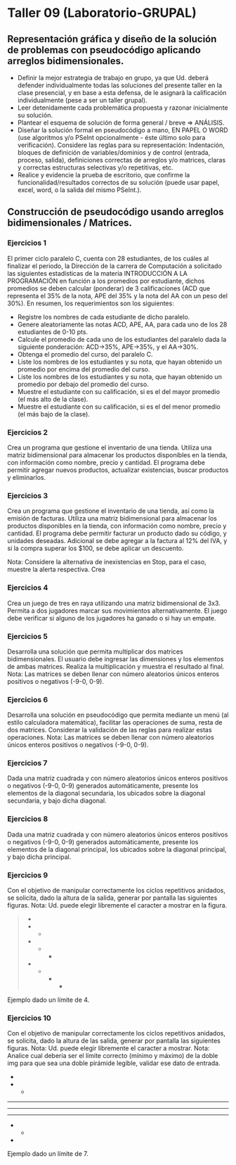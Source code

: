 # Taller 09 (Laboratorio-GRUPAL)

## Representación gráfica y diseño de la solución de problemas con pseudocódigo aplicando arreglos bidimensionales.

* Definir la mejor estrategia de trabajo en grupo, ya que Ud. deberá defender individualmente todas las soluciones del presente taller en la clase presencial, y en base a esta defensa, de le asignará la calificación individualmente (pese a ser un taller grupal).
* Leer detenidamente cada problemática propuesta y razonar inicialmente su solución. 
* Plantear el esquema de solución de forma general / breve => ANÁLISIS.
* Diseñar la solución formal en pseudocódigo a mano, EN PAPEL O WORD (use algoritmos y/o PSeInt opcionalmente - éste último solo para verificación). Considere las reglas para su representación: Indentación, bloques de definición de variables/dominios y de control (entrada, proceso, salida), definiciones correctas de arreglos y/o matrices, claras y correctas estructuras selectivas y/o repetitivas, etc.
* Realice y evidencie la prueba de escritorio, que confirme la funcionalidad/resultados correctos de su solución (puede usar papel, excel, word, o la salida del mismo PSeInt.).

## Construcción de pseudocódigo usando arreglos bidimensionales / Matrices.

### Ejercicios 1

El primer ciclo paralelo C, cuenta con 28 estudiantes, de los cuáles al finalizar el periodo, la Dirección de la carrera de Computación a solicitado las siguientes estadísticas de la materia INTRODUCCIÓN A LA PROGRAMACIÓN en función a los promedios por estudiante, dichos promedios se deben calcular (ponderar) de 3 calificaciones (ACD que representa el 35% de la nota, APE del 35% y la nota del AA con un peso del 30%). En resumen, los requerimientos son los siguientes: 

- Registre los nombres de cada estudiante de dicho paralelo.
- Genere aleatoriamente las notas ACD, APE, AA, para cada uno de los 28 estudiantes de 0-10 pts. 
- Calcule el promedio de cada uno de los estudiantes del paralelo dada la siguiente ponderación: ACD->35%, APE->35%, y el AA->30%.
- Obtenga el promedio del curso, del paralelo C. 
- Liste los nombres de los estudiantes y su nota, que hayan obtenido un promedio por encima del promedio del curso. 
- Liste los nombres de los estudiantes y su nota, que hayan obtenido un promedio por debajo del promedio del curso. 
- Muestre el estudiante con su calificación, si es el del mayor promedio (el más alto de la clase). 
- Muestre el estudiante con su calificación, si es el del menor promedio (el más bajo de la clase). 

### Ejercicios 2

Crea un programa que gestione el inventario de una tienda. Utiliza una matriz bidimensional para almacenar los productos disponibles en la tienda, con información como nombre, precio y cantidad. El programa debe permitir agregar nuevos productos, actualizar existencias, buscar productos y eliminarlos.

### Ejercicios 3

Crea un programa que gestione el inventario de una tienda, así como la emisión de facturas. Utiliza una matriz bidimensional para almacenar los productos disponibles en la tienda, con información como nombre, precio y cantidad. El programa debe permitir facturar un producto dado su código, y unidades deseadas. Adicional se debe agregar a la factura al 12% del IVA, y si la compra superar los $100, se debe aplicar un descuento. 

Nota: Considere la alternativa de inexistencias en Stop, para el caso, muestre la alerta respectiva. 
Crea 

### Ejercicios 4

Crea un juego de tres en raya utilizando una matriz bidimensional de 3x3. Permita a dos jugadores marcar sus movimientos alternativamente. El juego debe verificar si alguno de los jugadores ha ganado o si hay un empate.

### Ejercicios 5

Desarrolla una solución que permita multiplicar dos matrices bidimensionales. El usuario debe ingresar las dimensiones y los elementos de ambas matrices. Realiza la multiplicación y muestra el resultado al final. Nota: Las matrices se deben llenar con número aleatorios únicos enteros positivos o negativos (-9-0, 0-9).


### Ejercicios 6

Desarrolla una solución en pseudocódigo que permita mediante un menú (al estilo calculadora matemática), facilitar las operaciones de suma, resta de dos matrices. Considerar la validación de las reglas para realizar estas operaciones. Nota: Las matrices se deben llenar con número aleatorios únicos enteros positivos o negativos (-9-0, 0-9).

### Ejercicios 7

Dada una matriz cuadrada y con número aleatorios únicos enteros positivos o negativos (-9-0, 0-9) generados automáticamente, presente los elementos de la diagonal secundaria, los ubicados sobre la diagonal secundaria, y bajo dicha diagonal.

### Ejercicios 8

Dada una matriz cuadrada y con número aleatorios únicos enteros positivos o negativos (-9-0, 0-9) generados automáticamente, presente los elementos de la diagonal principal, los ubicados sobre la diagonal principal, y bajo dicha principal.

### Ejercicios 9

Con el objetivo de manipular correctamente los ciclos repetitivos anidados, se solicita, dado la altura de la salida, generar por pantalla las siguientes figuras. Nota: Ud. puede elegir libremente el caracter a mostrar en la figura. 

> +
> + +
> + + +
> + + + +
Ejemplo dado un límite de 4. 

### Ejercicios 10

Con el objetivo de manipular correctamente los ciclos repetitivos anidados, se solicita, dado la altura de las salida, generar por pantalla las siguientes figuras. Nota: Ud. puede elegir libremente el caracter a mostrar. Nota: Analice cual debería ser el límite correcto (mínimo y máximo) de la doble img para que sea una doble pirámide legible, validar ese dato de entrada. 

   *
  * *
 * * *
* * * *
 * * *
  * *
   *
Ejemplo dado un límite de 7. 

